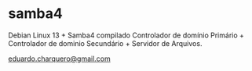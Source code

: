 # samba4
Debian Linux 13 + Samba4 compilado 
Controlador de domínio Primário + Controlador de dominio Secundário + Servidor de Arquivos.

eduardo.charquero@gmail.com
